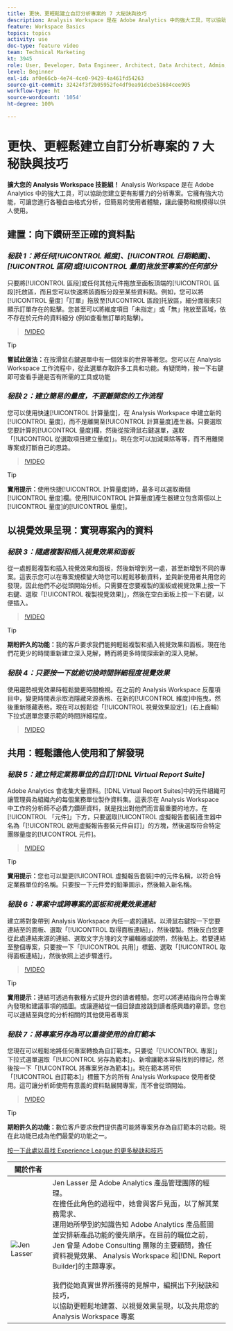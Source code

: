 ```yaml
---
title: 更快、更輕鬆建立自訂分析專案的 7 大秘訣與技巧
description: Analysis Workspace 是在 Adobe Analytics 中的強大工具，可以協助您建立更有影響力的分析專案。它擁有強大功能，可讓您進行各種自由格式分析，但簡易的使用者體驗，讓此優勢和規模得以供人使用。
feature: Workspace Basics
topics: topics
activity: use
doc-type: feature video
team: Technical Marketing
kt: 3945
role: User, Developer, Data Engineer, Architect, Data Architect, Admin, Leader
level: Beginner
exl-id: af0e66cb-4e74-4ce0-9429-4a461fd54263
source-git-commit: 32424f3f2b05952fe4df9ea91dcbe51684cee905
workflow-type: ht
source-wordcount: '1054'
ht-degree: 100%

---
```


# 更快、更輕鬆建立自訂分析專案的 7 大秘訣與技巧

**擴大您的 Analysis Workspace 技能組！**
Analysis Workspace 是在 Adobe Analytics 中的強大工具，可以協助您建立更有影響力的分析專案。它擁有強大功能，可讓您進行各種自由格式分析，但簡易的使用者體驗，讓此優勢和規模得以供人使用。

## 建置：向下鑽研至正確的資料點

### ***秘訣 1：將任何[!UICONTROL 維度]、[!UICONTROL 日期範圍]、[!UICONTROL 區段]或[!UICONTROL 量度]拖放至專案的任何部分***

只要將[!UICONTROL 區段]或任何其他元件拖放至面板頂端的[!UICONTROL 區段]托放區，而且您可以快速將該面板分段至某些資料點。例如，您可以將[!UICONTROL 量度]「訂單」拖放至[!UICONTROL 區段]托放區，細分面板來只顯示訂單存在的點擊。您甚至可以將維度項目「未指定」或「無」拖放至區域，依不存在於元件的資料細分 (例如查看無訂單的點擊)。

>[!VIDEO](https://video.tv.adobe.com/v/24036/?quality=12)

>[!TIP]
>
>**嘗試此做法：**&#x200B;在按滑鼠右鍵選單中有一個效率的世界等著您。您可以在 Analysis Workspace 工作流程中，從此選單存取許多工具和功能。有疑問時，按一下右鍵即可查看手邊是否有所需的工具或功能

### ***秘訣 2：建立簡易的量度，不要離開您的工作流程***

您可以使用快速[!UICONTROL 計算量度]，在 Analysis Workspace 中建立新的[!UICONTROL 量度]，而不是離開至[!UICONTROL 計算量度]產生器。只要選取您要計算的[!UICONTROL 量度]欄，然後從按滑鼠右鍵選單，選取「[!UICONTROL 從選取項目建立量度]」。現在您可以加減乘除等等，而不用離開專案或打斷自己的思路。

>[!VIDEO](https://video.tv.adobe.com/v/23126/?quality=12)

>[!TIP]
>
>**實用提示：**&#x200B;使用快捷[!UICONTROL 計算量度]時，最多可以選取兩個[!UICONTROL 量度]欄。使用[!UICONTROL 計算量度]產生器建立包含兩個以上[!UICONTROL 量度]的[!UICONTROL 量度]。

## 以視覺效果呈現：實現專案內的資料

### ***秘訣 3：隨處複製和插入視覺效果和面板***

從一處輕鬆複製和插入視覺效果和面板，然後新增到另一處，甚至新增到不同的專案。這表示您可以在專案規模變大時您可以輕鬆移動資料，並與新使用者共用您的發現，因此他們不必從頭開始分析。只需要在您要複製的面板或視覺效果上按一下右鍵、選取「[!UICONTROL 複製視覺效果]」，然後在空白面板上按一下右鍵，以便插入。

>[!VIDEO](https://video.tv.adobe.com/v/23230/?quality=12)

>[!TIP]
>
>**期盼許久的功能：**&#x200B;我的客戶要求我們能夠輕鬆複製和插入視覺效果和面板。現在他們花更少的時間重新建立深入見解，轉而將更多時間探索新的深入見解。

### ***秘訣 4：只要按一下就能切換時間詳細程度視覺效果***

使用趨勢視覺效果時輕鬆變更時間檢視。在之前的 Analysis Workspace 反覆項目中，變更時間表示取消隱藏來源表格、在新的[!UICONTROL 維度]中拖曳，然後重新隱藏表格。現在可以輕鬆從「[!UICONTROL 視覺效果設定]」(右上齒輪) 下拉式選單您要示範的時間詳細程度。

>[!VIDEO](https://video.tv.adobe.com/v/23548/?quality=12)

## 共用：輕鬆讓他人使用和了解發現

### ***秘訣 5：建立特定業務單位的自訂[!DNL Virtual Report Suite]***

Adobe Analytics 會收集大量資料。[!DNL Virtual Report Suites]中的元件組織可讓管理員為組織內的每個業務單位製作資料集。這表示在 Analysis Workspace 中工作的分析師不必費力鑽研資料，就是找出對他們而言最重要的地方。在[!UICONTROL 「元件]」下方，只要選取[!UICONTROL 虛擬報告套裝]產生器中名為「[!UICONTROL 啟用虛擬報告套裝元件自訂]」的方塊，然後選取符合特定團隊量度的[!UICONTROL 元件]。

>[!VIDEO](https://video.tv.adobe.com/v/23544/?quality=12)

>[!TIP]
>
>**實用提示：**&#x200B;您也可以變更[!UICONTROL 虛擬報告套裝]中的元件名稱，以符合特定業務單位的名稱。只要按一下元件旁的鉛筆圖示，然後輸入新名稱。

### ***秘訣 6：專案中或跨專案的面板和視覺效果連結***

建立將對象帶到 Analysis Workspace 內任一處的連結。以滑鼠右鍵按一下您要連結至的面板、選取「[!UICONTROL 取得面板連結]」，然後複製。然後反白您要從此處連結來源的連結、選取文字方塊的文字編輯器或說明，然後貼上。若要連結至整個專案，只要按一下「[!UICONTROL 共用]」標籤、選取「[!UICONTROL 取得面板連結]」，然後依照上述步驟進行。

>[!VIDEO](https://video.tv.adobe.com/v/23724/?quality=12)

>[!TIP]
>
>**實用提示：**&#x200B;連結可透過有數種方式提升您的讀者體驗。您可以將連結指向符合專案內發現和建議事項的插圖。或讓連結從一個目錄直接跳到讀者感興趣的章節。您也可以連結至與您的分析相關的其他使用者專案

### ***秘訣 7：將專案另存為可以重複使用的自訂範本***

您現在可以輕鬆地將任何專案轉換為自訂範本。只要從「[!UICONTROL 專案]」下拉式選單選取「[!UICONTROL 另存為範本]」、新增讓範本容易找到的標記，然後按一下「[!UICONTROL 將專案另存為範本]」。現在範本將可供「[!UICONTROL 自訂範本]」標籤下方的所有 Analysis Workspace 使用者使用。這可讓分析師使用有意義的資料點展開專案，而不會從頭開始。

>[!VIDEO](https://video.tv.adobe.com/v/23231/?quality=12)

>[!TIP]
>
>**期盼許久的功能：**&#x200B;數位客戶要求我們提供盡可能將專案另存為自訂範本的功能。現在此功能已成為他們最愛的功能之一。

[按一下此處以尋找 Experience League 的更多秘訣和技巧](https://experienceleague.adobe.com/?search=tips&amp;tag=Analysis+Workspace#recommended/solutions/analytics)

| 關於作者 |  |
|------------|------------|
| ![Jen Lasser](assets/jlasser-headshot-s.jpg) | Jen Lasser 是 Adobe Analytics 產品管理團隊的經理。<br>在擔任此角色的過程中，她會與客戶見面，以了解其業務需求、<br>運用她所學到的知識告知 Adobe Analytics 產品藍圖<br>並安排新產品功能的優先順序。在目前的職位之前，<br>Jen 曾是 Adobe Consulting 團隊的主要顧問，擔任<br>資料視覺效果、 Analysis Workspace 和[!DNL Report Builder]的主題專家。<br><br>我們從她真實世界所獲得的見解中，編撰出下列秘訣和技巧，<br>以協助更輕鬆地建置、以視覺效果呈現，以及共用您的 Analysis Workspace 專案 |
